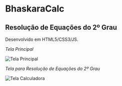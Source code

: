 <h1>BhaskaraCalc</h1>
 <h2>Resolução de Equações do 2º Grau</h2>
<p>Desenvolvido em HTML5/CSS3/JS.</p>

<p><i>Tela Principal</i></p>
<img src="https://i.ibb.co/6b8WN4r/Principal.png" alt="Tela Principal">

<p><i>Tela para Resolução de Equações do 2º Grau</i></p>
<img src="https://i.ibb.co/rknSW7k/Calculadora.png" alt="Tela Calculadora">